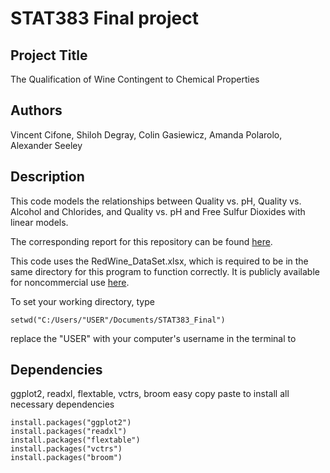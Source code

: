 # STAT383 Final project
## Project Title
The Qualification of Wine Contingent to Chemical Properties
## Authors
Vincent Cifone, Shiloh Degray, Colin Gasiewicz, Amanda Polarolo, Alexander Seeley
## Description
This code models the relationships between Quality vs. pH, Quality vs. Alcohol and Chlorides, and Quality vs. pH and Free Sulfur Dioxides with linear models.

The corresponding report for this repository can be found [here](https://docs.google.com/document/d/1sOKuDMC33Faa35nVzSbotYwt0hevsd0j9ZoYJ9-daWk/edit?usp=sharing).


This code uses the RedWine_DataSet.xlsx, which is required to be in the same directory for this program to function correctly. It is publicly available for noncommercial use [here](https://archive.ics.uci.edu/dataset/186/wine+quality).

To set your working directory, type
```
setwd("C:/Users/"USER"/Documents/STAT383_Final")
```
replace the "USER" with your computer's username in the terminal to
## Dependencies 
ggplot2, readxl, flextable, vctrs, broom
easy copy paste to install all necessary dependencies
```
install.packages("ggplot2")
install.packages("readxl")
install.packages("flextable")
install.packages("vctrs")
install.packages("broom")
```

